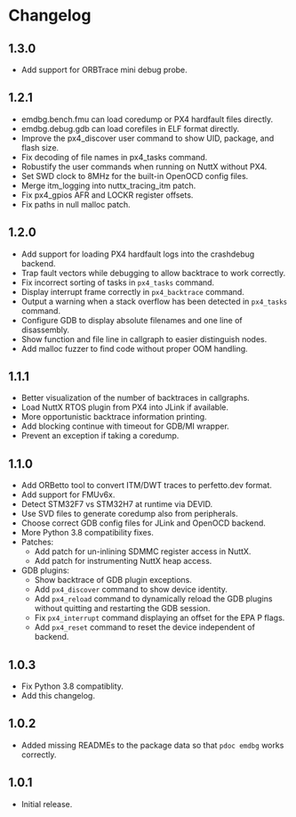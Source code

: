 # Changelog

## 1.3.0

- Add support for ORBTrace mini debug probe.

## 1.2.1

- emdbg.bench.fmu can load coredump or PX4 hardfault files directly.
- emdbg.debug.gdb can load corefiles in ELF format directly.
- Improve the px4_discover user command to show UID, package, and flash size.
- Fix decoding of file names in px4_tasks command.
- Robustify the user commands when running on NuttX without PX4.
- Set SWD clock to 8MHz for the built-in OpenOCD config files.
- Merge itm_logging into nuttx_tracing_itm patch.
- Fix px4_gpios AFR and LOCKR register offsets.
- Fix paths in null malloc patch.

## 1.2.0

- Add support for loading PX4 hardfault logs into the crashdebug backend.
- Trap fault vectors while debugging to allow backtrace to work correctly.
- Fix incorrect sorting of tasks in `px4_tasks` command.
- Display interrupt frame correctly in `px4_backtrace` command.
- Output a warning when a stack overflow has been detected in `px4_tasks` command.
- Configure GDB to display absolute filenames and one line of disassembly.
- Show function and file line in callgraph to easier distinguish nodes.
- Add malloc fuzzer to find code without proper OOM handling.

## 1.1.1

- Better visualization of the number of backtraces in callgraphs.
- Load NuttX RTOS plugin from PX4 into JLink if available.
- More opportunistic backtrace information printing.
- Add blocking continue with timeout for GDB/MI wrapper.
- Prevent an exception if taking a coredump.

## 1.1.0

- Add ORBetto tool to convert ITM/DWT traces to perfetto.dev format.
- Add support for FMUv6x.
- Detect STM32F7 vs STM32H7 at runtime via DEVID.
- Use SVD files to generate coredump also from peripherals.
- Choose correct GDB config files for JLink and OpenOCD backend.
- More Python 3.8 compatibility fixes.
- Patches:
    - Add patch for un-inlining SDMMC register access in NuttX.
    - Add patch for instrumenting NuttX heap access.
- GDB plugins:
    - Show backtrace of GDB plugin exceptions.
    - Add `px4_discover` command to show device identity.
    - Add `px4_reload` command to dynamically reload the GDB plugins without
      quitting and restarting the GDB session.
    - Fix `px4_interrupt` command displaying an offset for the EPA P flags.
    - Add `px4_reset` command to reset the device independent of backend.

## 1.0.3

- Fix Python 3.8 compatiblity.
- Add this changelog.

## 1.0.2

- Added missing READMEs to the package data so that `pdoc emdbg` works correctly.

## 1.0.1

- Initial release.
